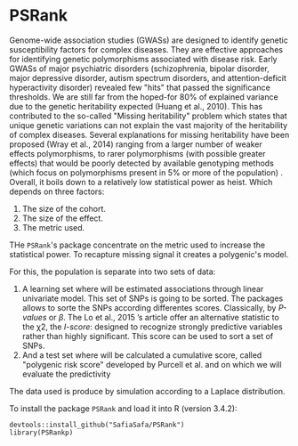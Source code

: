 # PSRank


Genome-wide association studies (GWASs) are designed to identify genetic susceptibility factors for complex diseases.
They are effective approaches for identifying genetic polymorphisms associated with disease risk. 
Early GWASs of major psychiatric disorders (schizophrenia, bipolar disorder, major depressive
disorder, autism spectrum disorders, and attention-deficit hyperactivity disorder) revealed
few "hits" that passed the significance thresholds. We are still far from the hoped-for 80% of
explained variance due to the genetic heritability expected (Huang et al., 2010). This has
contributed to the so-called "Missing heritability" problem which states that unique genetic
variations can not explain the vast majority of the heritability of complex diseases. Several
explanations for missing heritability have been proposed (Wray et al., 2014) ranging from
a larger number of weaker effects polymorphisms, to rarer polymorphisms (with possible
greater effects) that would be poorly detected by available genotyping methods (which focus
on polymorphisms present in 5% or more of the population) .
Overall, it boils down to a relatively low statistical power as heist. Which depends on three
factors: 
1. The size of the cohort. 
2. The size of the effect. 
3. The metric used.

THe `PSRank`'s package concentrate on the metric used to increase the statistical power. To recapture missing signal it creates a polygenic's model. 

For this, the population is separate into two sets of data: 
1. A learning set where will be estimated associations through linear univariate model. This set of SNPs is going to be sorted. 
The packages allows to sorte the SNPs according differentes scores. Classically, by *P-values* or *β*.
The Lo et al., 2015 ’s article offer an alternative statistic to the χ2, the *I-score*: 
designed to recognize strongly predictive variables rather than highly significant. This score can be used to sort a set of SNPs.
2. And a test set where will be calculated a cumulative score, called "polygenic risk score" developed by Purcell et al. and
on which we will evaluate the predictivity

The data used is produce by simulation according to a Laplace distribution.

To install the package `PSRank` and load it into R (version 3.4.2):

```
devtools::install_github("SafiaSafa/PSRank")
library(PSRankp)
```
